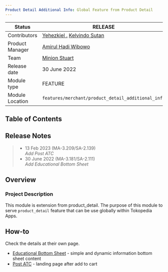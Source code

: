 ```yaml
---
Product Detail Additional Info: Global Feature from Product Detail
---
```



| **Status** | <!--start status:GREEN-->RELEASE<!--end status--> |
| --- | --- |
| Contributors | [Yehezkiel .](https://tokopedia.atlassian.net/wiki/people/5c94aa7a7792242c8613ad14?ref=confluence) [Kelvindo Sutan](https://tokopedia.atlassian.net/wiki/people/5ff2a8fe44065f013f93507c?ref=confluence)  |
| Product Manager | [Amirul Hadi Wibowo](https://tokopedia.atlassian.net/wiki/people/60bdafb9dae567006894003a?ref=confluence)  |
| Team | [Minion Stuart](https://tokopedia.atlassian.net/people/team/eeba862a-bd9d-472c-b901-415b15b1a37e) |
| Release date | 30 June 2022 |
| Module type | <!--start status:PURPLE-->FEATURE<!--end status--> |
| Module Location | `features/merchant/product_detail_additional_info` |

## Table of Contents

<!--toc-->

## Release Notes

> - 13 Feb 2023 (MA-3.209/SA-2.139)\
> *Add Post ATC*
> - 30 June 2022 (MA-3.181/SA-2.111)\
> *Add Educational Bottom Sheet*
<!--end expand-->

## Overview

### Project Description

This module is extension from product_detail. The purpose of this module to serve `product_detail` feature that can be use globally within Tokopedia Apps.

## How-to

Check the details at their own page.

- [Educational Bottom Sheet](Educational_Bottom_Sheet.md) - simple and dynamic information bottom sheet content
- [Post ATC](Post_ATC.md) - landing page after add to cart

